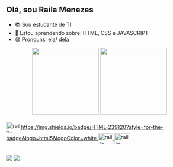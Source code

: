 ## Olá, sou Raíla Menezes

- 📚 Sou estudante de TI
- 🌱 Estou aprendendo sobre: HTML, CSS e  JAVASCRIPT
- 😄 Pronouns: ela/ dela


<div align="center">
  <a href="https://github.com/railamenezes">
  <img height="180em" src="https://github-readme-stats.vercel.app/api?username=railamenezes&show_icons=true&theme=dracula&include_all_commits=true&count_private=true"/>
  <img height="180em" src="https://github-readme-stats.vercel.app/api/top-langs/?username=railamenezes&layout=compact&langs_count=7&theme=dracula"/>
</div>
  
<div style="display: inline_block"><br>
  <img align="center" alt="raila-html" height="30" width="40" src="">https://img.shields.io/badge/HTML-239120?style=for-the-badge&logo=html5&logoColor=white
  <img align="center" alt="raila-css" height="30" width="40" src="">
  <img align="center" alt="raila-javascript" height="30" width="40" src="">
</div>
  
##
  
  <div>
    <a href="https://mail.google.com/mail/u/?authuser=ylamenezes0@gmail.com"  target="_blank"> <img src="https://img.shields.io/badge/Gmail-D14836?style=for-the-badge&logo=gmail&logoColor=white" target="_blank"></a>
    <a href="https://www.instagram.com/invites/contact/?i=k4pqydamikg8&utm_content=1l2a6i3" target="_blank"> <img src="https://img.shields.io/badge/Instagram-E4405F?style=for-the-badge&logo=instagram&logoColor=white" target="_blank"></a>
  </div>
